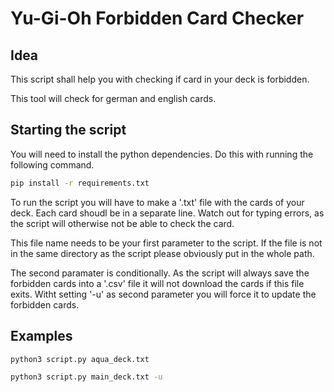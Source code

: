 # Yu-Gi-Oh Forbidden Card Checker

## Idea
This script shall help you with checking if card in your deck is forbidden.

This tool will check for german and english cards.

## Starting the script
You will need to install the python dependencies.
Do this with running the following command.

```bash
pip install -r requirements.txt
```

To run the script you will have to make a '.txt' file with the cards of your deck. Each card shoudl be in a separate line. 
Watch out for typing errors, as the script will otherwise not be able to check the card.

This file name needs to be your first parameter to the script.
If the file is not in the same directory as the script please obviously put in the whole path.

The second paramater is conditionally. As the script will always save the forbidden cards into a '.csv' file it will not download the cards if this file exits.
Witht setting '-u' as second parameter you will force it to update the forbidden cards.

## Examples
```bash
python3 script.py aqua_deck.txt 
```
```bash
python3 script.py main_deck.txt -u
```
